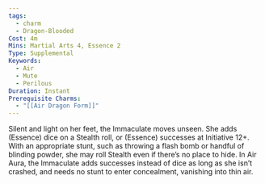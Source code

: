 ```yaml
---
tags:
  - charm
  - Dragon-Blooded
Cost: 4m
Mins: Martial Arts 4, Essence 2
Type: Supplemental
Keywords:
  - Air
  - Mute
  - Perilous
Duration: Instant
Prerequisite Charms:
  - "[[Air Dragon Form]]"
---
```

Silent and light on her feet, the Immaculate moves unseen. She adds (Essence) dice on a Stealth roll, or (Essence) successes at Initiative 12+. With an appropriate stunt, such as throwing a flash bomb or handful of blinding powder, she may roll Stealth even if there’s no place to hide. In Air Aura, the Immaculate adds successes instead of dice as long as she isn’t crashed, and needs no stunt to enter concealment, vanishing into thin air.